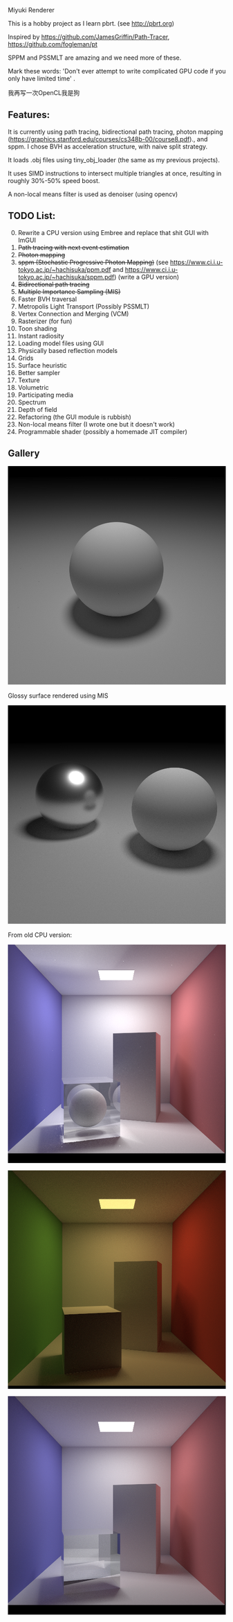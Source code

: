 Miyuki Renderer

This is a hobby project as I learn pbrt. (see http://pbrt.org)

Inspired by https://github.com/JamesGriffin/Path-Tracer, 	https://github.com/fogleman/pt

SPPM and PSSMLT are amazing and we need more of these.

Mark these words: 'Don't ever attempt to write complicated GPU code if you only have limited time' .

我再写一次OpenCL我是狗

##  Features:

It is currently using path tracing, bidirectional path tracing, photon mapping (https://graphics.stanford.edu/courses/cs348b-00/course8.pdf)., and sppm. I chose BVH as acceleration structure, with naive split strategy.

It loads .obj files using tiny_obj_loader (the same as my previous projects).

It uses SIMD instructions to intersect multiple triangles at once, resulting in roughly 30%-50% speed boost.

A non-local means filter is used as denoiser (using opencv)

## TODO List:
0. Rewrite a CPU version using Embree and replace that shit GUI with ImGUI
1. ~~Path tracing with next event estimation~~
2. ~~Photon mapping~~
3. ~~sppm  (Stochastic Progressive Photon Mapping)~~ (see https://www.ci.i.u-tokyo.ac.jp/~hachisuka/ppm.pdf and https://www.ci.i.u-tokyo.ac.jp/~hachisuka/sppm.pdf) (write a GPU version)
4. ~~Bidirectional path tracing~~
5. ~~Multiple Importance Sampling (MIS)~~
6. Faster BVH traversal
7. Metropolis Light Transport (Possibly PSSMLT)
8. Vertex Connection and Merging (VCM)
9. Rasterizer (for fun)
10. Toon shading
11. Instant radiosity
12. Loading model files using GUI
13. Physically based reflection models
14. Grids
15. Surface heuristic
16. Better sampler
17. Texture
18. Volumetric
19. Participating media
20. Spectrum
21. Depth of field
22. Refactoring (the GUI module is rubbish)
23. Non-local means filter (I wrote one but it doesn't work)
24. Programmable shader (possibly a homemade JIT compiler)

## Gallery



![](gallery/snapshots-Sun-Jan--6-20-01-23-2019-.png)

Glossy surface rendered using MIS

![](gallery/snapshots-Sun-Jan--6-21-42-30-2019-.png)

From old CPU version:

![](gallery/snapshots-Thu-Jan--3-05-12-31-2019-.png)

![](gallery/snapshots-Sun-Dec-30-15-01-56-2018-.png)

![](gallery/snapshots-Tue-Jan--1-17-09-22-2019-.png)
